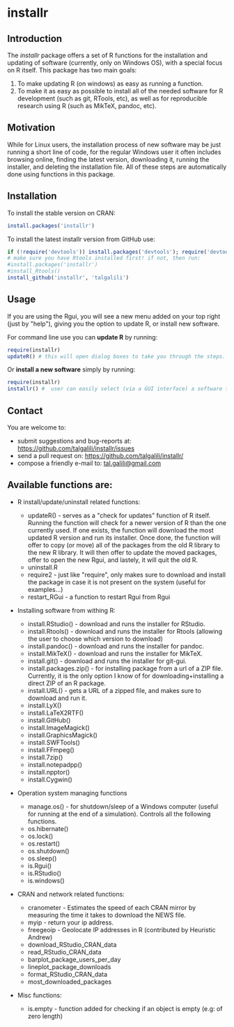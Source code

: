 # installr

## Introduction

The *installr* package offers a set of R functions for the installation and updating of software (currently, only on Windows OS), with a special focus on R itself. This package has two main goals:

1. To make updating R (on windows) as easy as running a function.
2. To make it as easy as possible to install all of the needed software for R development (such as git, RTools, etc), as well as for reproducible research using R (such as MikTeX, pandoc, etc).

## Motivation


While for Linux users, the installation process of new software may be just running a short line of code, for the regular Windows user it often includes browsing online, finding the latest version, downloading it, running the installer, and deleting the installation file. All of these steps are automatically done using functions in this package.

## Installation

To install the stable version on CRAN:

```r
install.packages('installr')
```

To install the latest installr version from GitHub use:

```r
if (!require('devtools')) install.packages('devtools'); require('devtools')
# make sure you have Rtools installed first! if not, then run:
#install.packages('installr')
#install_Rtools()
install_github('installr', 'talgalili')
```

## Usage

If you are using the Rgui, you will see a new menu added on your top right (just by "help"), giving you the option to update R, or install new software.

For command line use you can **update R** by running:

```r
require(installr)
updateR() # this will open dialog boxes to take you through the steps.
```

Or **install a new software** simply by running:

```r
require(installr)
installr() #  user can easily select (via a GUI interface) a software to install.
```


## Contact

You are welcome to:
* submit suggestions and bug-reports at: <https://github.com/talgalili/installr/issues>
* send a pull request on: <https://github.com/talgalili/installr/>
* compose a friendly e-mail to: <tal.galili@gmail.com>


## Available functions are:

* R install/update/uninstall related functions:
   * updateR() - serves as a "check for updates" function of R itself.  Running the function will check for a newer version of R than the one currently used.  If one exists, the function will download the most updated R version and run its installer.  Once done, the function will offer to copy (or move) all of the packages from the old R library to the new R library. It will then offer to update the moved packages, offer to open the new Rgui, and lastely, it will quit the old R.
   * uninstall.R
   * require2 - just like "require", only makes sure to download and install the package in case it is not present on the system (useful for examples...)
   * restart_RGui - a function to restart Rgui from Rgui

* Installing software from withing R:
   * install.RStudio() - download and runs the installer for RStudio.
   * install.Rtools() - download and runs the installer for Rtools (allowing the user to choose which version to download)	
   * install.pandoc() - download and runs the installer for pandoc.
   * install.MikTeX() - download and runs the installer for MikTeX.
   * install.git() - download and runs the installer for git-gui.
   * install.packages.zip() - for installing package from a url of a ZIP file.  Currently, it is the only option I know of for downloading+installing a direct ZIP of an R package.
   * install.URL() - gets a URL of a zipped file, and makes sure to download and run it.
   * install.LyX()
   * install.LaTeX2RTF()
   * install.GitHub()
   * install.ImageMagick()
   * install.GraphicsMagick()
   * install.SWFTools()
   * install.FFmpeg()
   * install.7zip()
   * install.notepadpp()
   * install.npptor()
   * install.Cygwin()

* Operation system managing functions
   * manage.os() - for shutdown/sleep of a Windows computer (useful for running at the end of a simulation).  Controls all the following functions.
   * os.hibernate()
   * os.lock()
   * os.restart()
   * os.shutdown()
   * os.sleep()
   * is.Rgui()
   * is.RStudio()
   * is.windows()

* CRAN and network related functions:
   * cranometer - Estimates the speed of each CRAN mirror by measuring the time it takes to download the NEWS file.
   * myip - return your ip address.
   * freegeoip - Geolocate IP addresses in R (contributed by Heuristic Andrew)
   * download_RStudio_CRAN_data
   * read_RStudio_CRAN_data
   * barplot_package_users_per_day
   * lineplot_package_downloads
   * format_RStudio_CRAN_data
   * most_downloaded_packages

* Misc functions:
   * is.empty - function added for checking if an object is empty (e.g: of zero length)

